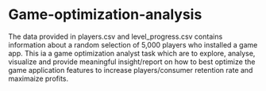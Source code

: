 ﻿# Game-optimization-analysis
The data provided in players.csv and level_progress.csv contains information about a random selection of 5,000 players who installed a game app. 
This ia a game optimization analyst task which are to explore, analyse, visualize and provide meaningful insight/report on how to best optimize the game  application features to increase players/consumer retention rate and maximaize profits.  
